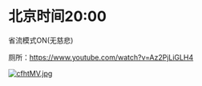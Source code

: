 # 北京时间20:00

省流模式ON(无慈悲)

厕所：https://www.youtube.com/watch?v=Az2PjLiGLH4

[![cfhtMV.jpg](https://z3.ax1x.com/2021/04/16/cfhtMV.jpg)](https://imgtu.com/i/cfhtMV)